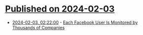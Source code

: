 # [Published on 2024-02-03](index.md)

* [2024-02-03, 02:22:00](https://soylentnews.org/article.pl?sid=24/02/02/133232&from=rss) - [Each Facebook User Is Monitored by Thousands of Companies](https://soylentnews.org/article.pl?sid=24/02/02/133232&from=rss)
